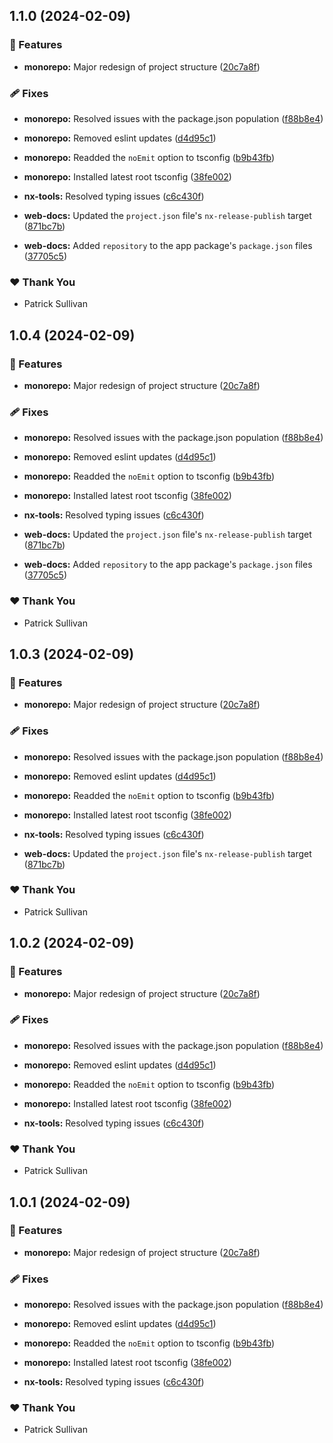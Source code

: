 ## 1.1.0 (2024-02-09)


### 🚀 Features

- **monorepo:** Major redesign of project structure ([20c7a8f](https://github.com/storm-software/storm-stack/commit/20c7a8f))


### 🩹 Fixes

- **monorepo:** Resolved issues with the package.json population ([f88b8e4](https://github.com/storm-software/storm-stack/commit/f88b8e4))

- **monorepo:** Removed eslint updates ([d4d95c1](https://github.com/storm-software/storm-stack/commit/d4d95c1))

- **monorepo:** Readded the `noEmit` option to tsconfig ([b9b43fb](https://github.com/storm-software/storm-stack/commit/b9b43fb))

- **monorepo:** Installed latest root tsconfig ([38fe002](https://github.com/storm-software/storm-stack/commit/38fe002))

- **nx-tools:** Resolved typing issues ([c6c430f](https://github.com/storm-software/storm-stack/commit/c6c430f))

- **web-docs:** Updated the `project.json` file's `nx-release-publish` target ([871bc7b](https://github.com/storm-software/storm-stack/commit/871bc7b))

- **web-docs:** Added `repository` to the app package's `package.json` files ([37705c5](https://github.com/storm-software/storm-stack/commit/37705c5))


### ❤️  Thank You

- Patrick Sullivan

## 1.0.4 (2024-02-09)


### 🚀 Features

- **monorepo:** Major redesign of project structure ([20c7a8f](https://github.com/storm-software/storm-stack/commit/20c7a8f))


### 🩹 Fixes

- **monorepo:** Resolved issues with the package.json population ([f88b8e4](https://github.com/storm-software/storm-stack/commit/f88b8e4))

- **monorepo:** Removed eslint updates ([d4d95c1](https://github.com/storm-software/storm-stack/commit/d4d95c1))

- **monorepo:** Readded the `noEmit` option to tsconfig ([b9b43fb](https://github.com/storm-software/storm-stack/commit/b9b43fb))

- **monorepo:** Installed latest root tsconfig ([38fe002](https://github.com/storm-software/storm-stack/commit/38fe002))

- **nx-tools:** Resolved typing issues ([c6c430f](https://github.com/storm-software/storm-stack/commit/c6c430f))

- **web-docs:** Updated the `project.json` file's `nx-release-publish` target ([871bc7b](https://github.com/storm-software/storm-stack/commit/871bc7b))

- **web-docs:** Added `repository` to the app package's `package.json` files ([37705c5](https://github.com/storm-software/storm-stack/commit/37705c5))


### ❤️  Thank You

- Patrick Sullivan

## 1.0.3 (2024-02-09)


### 🚀 Features

- **monorepo:** Major redesign of project structure ([20c7a8f](https://github.com/storm-software/storm-stack/commit/20c7a8f))


### 🩹 Fixes

- **monorepo:** Resolved issues with the package.json population ([f88b8e4](https://github.com/storm-software/storm-stack/commit/f88b8e4))

- **monorepo:** Removed eslint updates ([d4d95c1](https://github.com/storm-software/storm-stack/commit/d4d95c1))

- **monorepo:** Readded the `noEmit` option to tsconfig ([b9b43fb](https://github.com/storm-software/storm-stack/commit/b9b43fb))

- **monorepo:** Installed latest root tsconfig ([38fe002](https://github.com/storm-software/storm-stack/commit/38fe002))

- **nx-tools:** Resolved typing issues ([c6c430f](https://github.com/storm-software/storm-stack/commit/c6c430f))

- **web-docs:** Updated the `project.json` file's `nx-release-publish` target ([871bc7b](https://github.com/storm-software/storm-stack/commit/871bc7b))


### ❤️  Thank You

- Patrick Sullivan

## 1.0.2 (2024-02-09)


### 🚀 Features

- **monorepo:** Major redesign of project structure ([20c7a8f](https://github.com/storm-software/storm-stack/commit/20c7a8f))


### 🩹 Fixes

- **monorepo:** Resolved issues with the package.json population ([f88b8e4](https://github.com/storm-software/storm-stack/commit/f88b8e4))

- **monorepo:** Removed eslint updates ([d4d95c1](https://github.com/storm-software/storm-stack/commit/d4d95c1))

- **monorepo:** Readded the `noEmit` option to tsconfig ([b9b43fb](https://github.com/storm-software/storm-stack/commit/b9b43fb))

- **monorepo:** Installed latest root tsconfig ([38fe002](https://github.com/storm-software/storm-stack/commit/38fe002))

- **nx-tools:** Resolved typing issues ([c6c430f](https://github.com/storm-software/storm-stack/commit/c6c430f))


### ❤️  Thank You

- Patrick Sullivan

## 1.0.1 (2024-02-09)


### 🚀 Features

- **monorepo:** Major redesign of project structure ([20c7a8f](https://github.com/storm-software/storm-stack/commit/20c7a8f))


### 🩹 Fixes

- **monorepo:** Resolved issues with the package.json population ([f88b8e4](https://github.com/storm-software/storm-stack/commit/f88b8e4))

- **monorepo:** Removed eslint updates ([d4d95c1](https://github.com/storm-software/storm-stack/commit/d4d95c1))

- **monorepo:** Readded the `noEmit` option to tsconfig ([b9b43fb](https://github.com/storm-software/storm-stack/commit/b9b43fb))

- **monorepo:** Installed latest root tsconfig ([38fe002](https://github.com/storm-software/storm-stack/commit/38fe002))

- **nx-tools:** Resolved typing issues ([c6c430f](https://github.com/storm-software/storm-stack/commit/c6c430f))


### ❤️  Thank You

- Patrick Sullivan